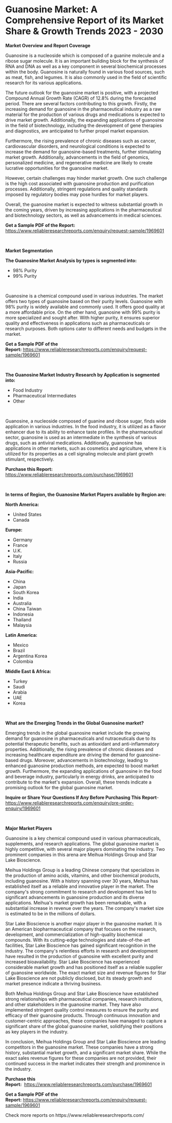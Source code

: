 <p><h1>Guanosine Market: A Comprehensive Report of its Market Share & Growth Trends 2023 - 2030</h1></p><p><strong>Market Overview and Report Coverage</strong></p>
<p><p>Guanosine is a nucleoside which is composed of a guanine molecule and a ribose sugar molecule. It is an important building block for the synthesis of RNA and DNA as well as a key component in several biochemical processes within the body. Guanosine is naturally found in various food sources, such as meat, fish, and legumes. It is also commonly used in the field of scientific research for its various applications.</p><p>The future outlook for the guanosine market is positive, with a projected Compound Annual Growth Rate (CAGR) of 12.8% during the forecasted period. There are several factors contributing to this growth. Firstly, the increasing demand for guanosine in the pharmaceutical industry as a raw material for the production of various drugs and medications is expected to drive market growth. Additionally, the expanding applications of guanosine in the field of biotechnology, including the development of gene therapies and diagnostics, are anticipated to further propel market expansion.</p><p>Furthermore, the rising prevalence of chronic diseases such as cancer, cardiovascular disorders, and neurological conditions is expected to increase the demand for guanosine-based treatments, further stimulating market growth. Additionally, advancements in the field of genomics, personalized medicine, and regenerative medicine are likely to create lucrative opportunities for the guanosine market.</p><p>However, certain challenges may hinder market growth. One such challenge is the high cost associated with guanosine production and purification processes. Additionally, stringent regulations and quality standards imposed by regulatory bodies may pose hurdles for market players.</p><p>Overall, the guanosine market is expected to witness substantial growth in the coming years, driven by increasing applications in the pharmaceutical and biotechnology sectors, as well as advancements in medical sciences.</p></p>
<p><strong>Get a Sample PDF of the Report:</strong> <a href="https://www.reliableresearchreports.com/enquiry/request-sample/1969601">https://www.reliableresearchreports.com/enquiry/request-sample/1969601</a></p>
<p>&nbsp;</p>
<p><strong>Market Segmentation</strong></p>
<p><strong>The Guanosine Market Analysis by types is segmented into:</strong></p>
<p><ul><li>98% Purity</li><li>99% Purity</li></ul></p>
<p>&nbsp;</p>
<p><p>Guanosine is a chemical compound used in various industries. The market offers two types of guanosine based on their purity levels. Guanosine with 98% purity is widely available and commonly used. It offers good quality at a more affordable price. On the other hand, guanosine with 99% purity is more specialized and sought after. With higher purity, it ensures superior quality and effectiveness in applications such as pharmaceuticals or research purposes. Both options cater to different needs and budgets in the market.</p></p>
<p><strong>Get a Sample PDF of the Report:</strong>&nbsp;<a href="https://www.reliableresearchreports.com/enquiry/request-sample/1969601">https://www.reliableresearchreports.com/enquiry/request-sample/1969601</a></p>
<p>&nbsp;</p>
<p><strong>The Guanosine Market Industry Research by Application is segmented into:</strong></p>
<p><ul><li>Food Industry</li><li>Pharmaceutical Intermediates</li><li>Other</li></ul></p>
<p>&nbsp;</p>
<p><p>Guanosine, a nucleoside composed of guanine and ribose sugar, finds wide application in various industries. In the food industry, it is utilized as a flavor enhancer due to its ability to enhance taste profiles. In the pharmaceutical sector, guanosine is used as an intermediate in the synthesis of various drugs, such as antiviral medications. Additionally, guanosine has applications in other markets, such as cosmetics and agriculture, where it is utilized for its properties as a cell signaling molecule and plant growth stimulant, respectively.</p></p>
<p><strong>Purchase this Report:</strong>&nbsp; <a href="https://www.reliableresearchreports.com/purchase/1969601">https://www.reliableresearchreports.com/purchase/1969601</a></p>
<p>&nbsp;</p>
<p><strong>In terms of Region, the Guanosine Market Players available by Region are:</strong></p>
<p>
    <p> <strong> North America: </strong>
        <ul>
            <li>United States</li>
            <li>Canada</li>
        </ul>
        </p> 
    <p> <strong> Europe: </strong>
        <ul>
            <li>Germany</li>
            <li>France</li>
            <li>U.K.</li>
            <li>Italy</li>
            <li>Russia</li>
        </ul>
        </p> 
    <p> <strong> Asia-Pacific: </strong>
        <ul>
            <li>China</li>
            <li>Japan</li>
            <li>South Korea</li>
            <li>India</li>
            <li>Australia</li>
            <li>China Taiwan</li>
            <li>Indonesia</li>
            <li>Thailand</li>
            <li>Malaysia</li>
        </ul>
        </p> 
    <p> <strong> Latin America: </strong>
        <ul>
            <li>Mexico</li>
            <li>Brazil</li>
            <li>Argentina Korea</li>
            <li>Colombia</li>
        </ul>
        </p> 
    <p> <strong> Middle East & Africa: </strong>
        <ul>
            <li>Turkey</li>
            <li>Saudi</li>
            <li>Arabia</li>
            <li>UAE</li>
            <li>Korea</li>
        </ul>
    </p>
    </p>
<p>&nbsp;</p>
<p><strong>What are the Emerging Trends in the Global Guanosine market?</strong></p>
<p><p>Emerging trends in the global guanosine market include the growing demand for guanosine in pharmaceuticals and nutraceuticals due to its potential therapeutic benefits, such as antioxidant and anti-inflammatory properties. Additionally, the rising prevalence of chronic diseases and increasing healthcare expenditure are driving the demand for guanosine-based drugs. Moreover, advancements in biotechnology, leading to enhanced guanosine production methods, are expected to boost market growth. Furthermore, the expanding applications of guanosine in the food and beverage industry, particularly in energy drinks, are anticipated to contribute to the market's expansion. Overall, these trends indicate a promising outlook for the global guanosine market.</p></p>
<p><strong>Inquire or Share Your Questions If Any Before Purchasing This Report</strong>- <a href="https://www.reliableresearchreports.com/enquiry/pre-order-enquiry/1969601">https://www.reliableresearchreports.com/enquiry/pre-order-enquiry/1969601</a></p>
<p>&nbsp;</p>
<p><strong>Major Market Players</strong></p>
<p><p>Guanosine is a key chemical compound used in various pharmaceuticals, supplements, and research applications. The global guanosine market is highly competitive, with several major players dominating the industry. Two prominent companies in this arena are Meihua Holdings Group and Star Lake Bioscience.</p><p>Meihua Holdings Group is a leading Chinese company that specializes in the production of amino acids, vitamins, and other biochemical products, including guanosine. With a history spanning over 30 years, Meihua has established itself as a reliable and innovative player in the market. The company's strong commitment to research and development has led to significant advancements in guanosine production and its diverse applications. Meihua's market growth has been remarkable, with a substantial increase in revenue over the years. The company's market size is estimated to be in the millions of dollars.</p><p>Star Lake Bioscience is another major player in the guanosine market. It is an American biopharmaceutical company that focuses on the research, development, and commercialization of high-quality biochemical compounds. With its cutting-edge technologies and state-of-the-art facilities, Star Lake Bioscience has gained significant recognition in the industry. The company's relentless efforts in research and development have resulted in the production of guanosine with excellent purity and increased bioavailability. Star Lake Bioscience has experienced considerable market growth and has positioned itself as a reliable supplier of guanosine worldwide. The exact market size and revenue figures for Star Lake Bioscience are not publicly disclosed, but its steady growth and market presence indicate a thriving business.</p><p>Both Meihua Holdings Group and Star Lake Bioscience have established strong relationships with pharmaceutical companies, research institutions, and other stakeholders in the guanosine market. They have also implemented stringent quality control measures to ensure the purity and efficacy of their guanosine products. Through continuous innovation and customer-centric approaches, these companies have managed to capture a significant share of the global guanosine market, solidifying their positions as key players in the industry.</p><p>In conclusion, Meihua Holdings Group and Star Lake Bioscience are leading competitors in the guanosine market. These companies have a strong history, substantial market growth, and a significant market share. While the exact sales revenue figures for these companies are not provided, their continued success in the market indicates their strength and prominence in the industry.</p></p>
<p><strong>Purchase this Report:</strong>&nbsp;&nbsp;<a href="https://www.reliableresearchreports.com/purchase/1969601">https://www.reliableresearchreports.com/purchase/1969601</a></p>
<p></p>
<p><strong>Get a Sample PDF of the Report:</strong>&nbsp;<a href="https://www.reliableresearchreports.com/enquiry/request-sample/1969601">https://www.reliableresearchreports.com/enquiry/request-sample/1969601</a></p>
<p>Check more reports on https://www.reliableresearchreports.com/</p>